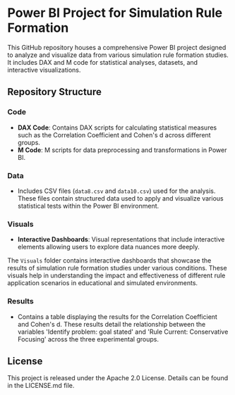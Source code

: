 # Power BI Project for Simulation Rule Formation

This GitHub repository houses a comprehensive Power BI project designed to analyze and visualize data from various simulation rule formation studies. It includes DAX and M code for statistical analyses, datasets, and interactive visualizations.

## Repository Structure

### Code
- **DAX Code**: Contains DAX scripts for calculating statistical measures such as the Correlation Coefficient and Cohen's d across different groups.
- **M Code**: M scripts for data preprocessing and transformations in Power BI.

### Data
- Includes CSV files (`data8.csv` and `data10.csv`) used for the analysis. These files contain structured data used to apply and visualize various statistical tests within the Power BI environment.

### Visuals
- **Interactive Dashboards**: Visual representations that include interactive elements allowing users to explore data nuances more deeply.

The `Visuals` folder contains interactive dashboards that showcase the results of simulation rule formation studies under various conditions. These visuals help in understanding the impact and effectiveness of different rule application scenarios in educational and simulated environments.

### Results
- Contains a table displaying the results for the Correlation Coefficient and Cohen's d. These results detail the relationship between the variables 'Identify problem: goal stated' and 'Rule Current: Conservative Focusing' across the three experimental groups.

## License
This project is released under the Apache 2.0 License. Details can be found in the LICENSE.md file.
